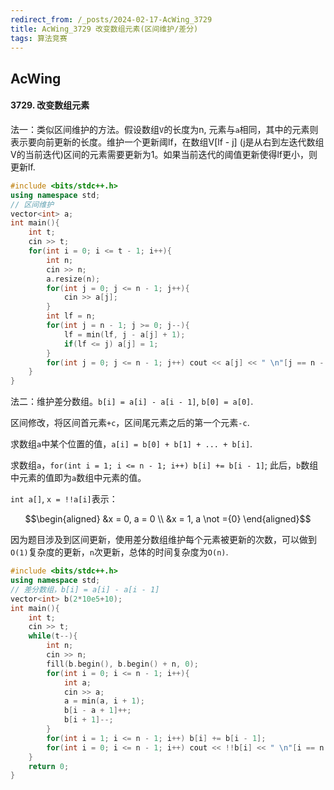 ```yaml
---
redirect_from: /_posts/2024-02-17-AcWing_3729
title: AcWing_3729 改变数组元素(区间维护/差分)
tags: 算法竞赛
---
```


## AcWing

#### 3729. 改变数组元素

法一：类似区间维护的方法。假设数组`V`的长度为n, 元素与`a`相同，其中的元素则表示要向前更新的长度。维护一个更新阈lf，在数组V[lf - j] (j是从右到左迭代数组V的当前迭代)区间的元素需要更新为1。如果当前迭代的阈值更新使得lf更小，则更新lf.

```cpp
#include <bits/stdc++.h>
using namespace std;
// 区间维护
vector<int> a;
int main(){
    int t;
    cin >> t;
    for(int i = 0; i <= t - 1; i++){
        int n;
        cin >> n;
        a.resize(n);
        for(int j = 0; j <= n - 1; j++){
            cin >> a[j];
        }
        int lf = n;
        for(int j = n - 1; j >= 0; j--){
            lf = min(lf, j - a[j] + 1);
            if(lf <= j) a[j] = 1;
        }
        for(int j = 0; j <= n - 1; j++) cout << a[j] << " \n"[j == n - 1];
    }
}
```

法二：维护差分数组。`b[i] = a[i] - a[i - 1]`, `b[0] = a[0]`. 

区间修改，将区间首元素`+c`，区间尾元素之后的第一个元素`-c`. 

求数组`a`中某个位置的值，`a[i] = b[0] + b[1] + ... + b[i]`. 

求数组`a`，`for(int i = 1; i <= n - 1; i++) b[i] += b[i - 1]`; 此后，`b`数组中元素的值即为`a`数组中元素的值。

`int a[]`, `x = !!a[i]`表示：

$$\begin{aligned}
    &x = 0, a = 0 \\
    &x = 1, a \not ={0}
\end{aligned}$$

因为题目涉及到区间更新，使用差分数组维护每个元素被更新的次数，可以做到`O(1)`复杂度的更新，`n`次更新，总体的时间复杂度为`O(n)`.

```cpp
#include <bits/stdc++.h>
using namespace std;
// 差分数组，b[i] = a[i] - a[i - 1]
vector<int> b(2*10e5+10);
int main(){
    int t;
    cin >> t;
    while(t--){
        int n;
        cin >> n;
        fill(b.begin(), b.begin() + n, 0);
        for(int i = 0; i <= n - 1; i++){
            int a;
            cin >> a;
            a = min(a, i + 1);
            b[i - a + 1]++;
            b[i + 1]--;
        }
        for(int i = 1; i <= n - 1; i++) b[i] += b[i - 1];
        for(int i = 0; i <= n - 1; i++) cout << !!b[i] << " \n"[i == n - 1];
    }
    return 0;
}
```